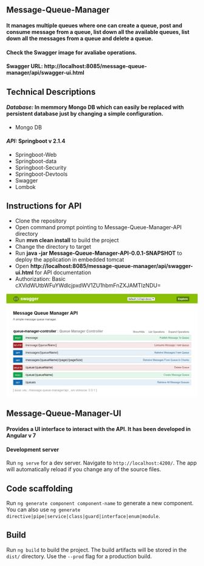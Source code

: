 ## Message-Queue-Manager

#### It manages multiple queues where one can create a queue, post and consume message from a queue, list down all the available queues, list down all the messages from a queue and delete a queue.
#### Check the Swagger image for avaliabe operations.

#### Swagger URL: http://localhost:8085/message-queue-manager/api/swagger-ui.html

## Technical Descriptions

#### _Database:_ In memmory Mongo DB which can easily be replaced with persistent database just by changing a simple configuration.
- Mongo DB
#### _API:_ Springboot v 2.1.4 
- Springboot-Web
- Springboot-data
- Springboot-Security
- Springboot-Devtools
- Swagger
- Lombok

## Instructions for API

- Clone the repository
- Open command prompt pointing to Message-Queue-Manager-API directory
- Run __mvn clean install__ to build the project
- Change the directory to target
- Run __java -jar Message-Queue-Manager-API-0.0.1-SNAPSHOT__ to deploy the application in embedded tomcat
- Open __http://localhost:8085/message-queue-manager/api/swagger-ui.html__ for API documentation
- Authorization: Basic cXVldWUtbWFuYWdlcjpxdWV1ZU1hbmFnZXJAMTIzNDU=

<div style="text-align:center"><img src="https://github.com/SubhadeepSen/Message-Queue-Manager/blob/master/Queue-Manager-Swagger.jpg" /></div>


## Message-Queue-Manager-UI

#### Provides a UI interface to interact with the API. It has been developed in Angular v 7

#### Development server

Run `ng serve` for a dev server. Navigate to `http://localhost:4200/`. The app will automatically reload if you change any of the source files.

## Code scaffolding

Run `ng generate component component-name` to generate a new component. You can also use `ng generate directive|pipe|service|class|guard|interface|enum|module`.

## Build

Run `ng build` to build the project. The build artifacts will be stored in the `dist/` directory. Use the `--prod` flag for a production build.
